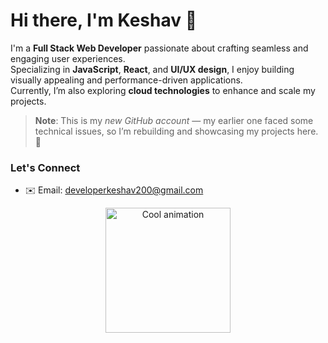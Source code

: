 # Hi there, I'm Keshav 👋

I'm a **Full Stack Web Developer** passionate about crafting seamless and engaging user experiences.  
Specializing in **JavaScript**, **React**, and **UI/UX design**, I enjoy building visually appealing and performance-driven applications.  
Currently, I’m also exploring **cloud technologies** to enhance and scale my projects.

> **Note**: This is my *new GitHub account* — my earlier one faced some technical issues, so I’m rebuilding and showcasing my projects here. 🚀


### Let's Connect
- ✉️ Email: developerkeshav200@gmail.com  

<p align="center">
  <img src="https://shorturl.at/rECmH" alt="Cool animation" width="200"/>
</p>
